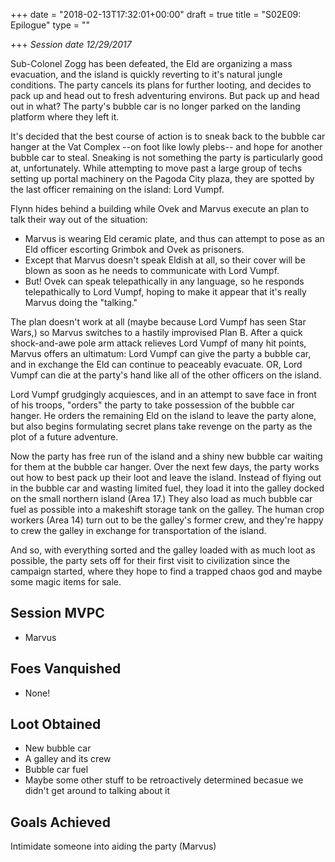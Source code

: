 +++
date = "2018-02-13T17:32:01+00:00"
draft = true
title = "S02E09: Epilogue"
type = ""

+++
_Session date 12/29/2017_

Sub-Colonel Zogg has been defeated, the Eld are organizing a mass evacuation, and the island is quickly reverting to it's natural jungle conditions. The party cancels its plans for further looting, and decides to pack up and head out to fresh adventuring environs. But pack up and head out in what? The party's bubble car is no longer parked on the landing platform where they left it.

<!--more-->

It's decided that the best course of action is to sneak back to the bubble car hanger at the Vat Complex --on foot like lowly plebs-- and hope for another bubble car to steal. Sneaking is not something the party is particularly good at, unfortunately. While attempting to move past a large group of techs setting up portal machinery on the Pagoda City plaza, they are spotted by the last officer remaining on the island: Lord Vumpf.

Flynn hides behind a building while Ovek and Marvus execute an plan to talk their way out of the situation:

* Marvus is wearing Eld ceramic plate, and thus can attempt to pose as an Eld officer escorting Grimbok and Ovek as prisoners.
* Except that Marvus doesn't speak Eldish at all, so their cover will be blown as soon as he needs to communicate with Lord Vumpf.
* But! Ovek can speak telepathically in any language, so he responds telepathically to Lord Vumpf, hoping to make it appear that it's really Marvus doing the "talking."

The plan doesn't work at all (maybe because Lord Vumpf has seen Star Wars,) so Marvus switches to a hastily improvised Plan B. After a quick shock-and-awe pole arm attack relieves Lord Vumpf of many hit points, Marvus offers an ultimatum: Lord Vumpf can give the party a bubble car, and in exchange the Eld can continue to peaceably evacuate. OR, Lord Vumpf can die at the party's hand like all of the other officers on the island.

Lord Vumpf grudgingly acquiesces, and in an attempt to save face in front of his troops, "orders" the party to take possession of the bubble car hanger. He orders the remaining Eld on the island to leave the party alone, but also begins formulating secret plans take revenge on the party as the plot of a future adventure.

Now the party has free run of the island and a shiny new bubble car waiting for them at the bubble car hanger. Over the next few days, the party works out how to best pack up their loot and leave the island. Instead of flying out in the bubble car and wasting limited fuel, they load it into the galley docked on the small northern island  (Area 17.) They also load as much bubble car fuel as possible into a makeshift storage tank on the galley. The human crop workers (Area 14) turn out to be the galley's former crew, and they're happy to crew the galley in exchange for transportation of the island.

And so, with everything sorted and the galley loaded with as much loot as possible, the party sets off for their first visit to civilization since the campaign started, where they hope to find a trapped chaos god and maybe some magic items for sale.

## Session MVPC

* Marvus

## Foes Vanquished

* None!

## Loot Obtained

* New bubble car
* A galley and its crew
* Bubble car fuel
* Maybe some other stuff to be retroactively determined becasue we didn't get around to talking about it

## Goals Achieved

Intimidate someone into aiding the party (Marvus)
